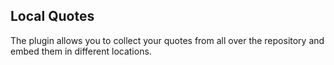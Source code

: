## Local Quotes

The plugin allows you to collect your quotes from all over the repository and embed them in different locations.


